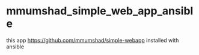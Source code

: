 # mmumshad_simple_web_app_ansible
this app https://github.com/mmumshad/simple-webapp installed with ansible
